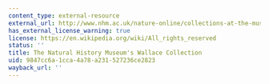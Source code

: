 ```yaml
---
content_type: external-resource
external_url: http://www.nhm.ac.uk/nature-online/collections-at-the-museum/wallace-collection/index.jsp
has_external_license_warning: true
license: https://en.wikipedia.org/wiki/All_rights_reserved
status: ''
title: The Natural History Museum's Wallace Collection
uid: 9847cc6a-1cca-4a78-a231-527236ce2823
wayback_url: ''
---
```

